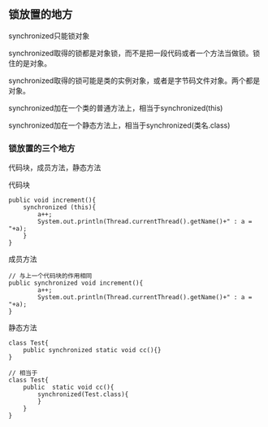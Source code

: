 ## 锁放置的地方

synchronized只能锁对象

synchronized取得的锁都是对象锁，而不是把一段代码或者一个方法当做锁。锁住的是对象。

synchronized取得的锁可能是类的实例对象，或者是字节码文件对象。两个都是对象。

synchronized加在一个类的普通方法上，相当于synchronized(this)

synchronized加在一个静态方法上，相当于synchronized(类名.class)

### 锁放置的三个地方

代码块，成员方法，静态方法


代码块

    public void increment(){
        synchronized (this){
            a++;
            System.out.println(Thread.currentThread().getName()+" : a = "+a);
        }
    }

成员方法
    
    // 与上一个代码块的作用相同
    public synchronized void increment(){
            a++;
            System.out.println(Thread.currentThread().getName()+" : a = "+a);
    }

静态方法

    class Test{
        public synchronized static void cc(){}
    }

    // 相当于
    class Test{
        public  static void cc(){
            synchronized(Test.class){
            }
        }
    }

